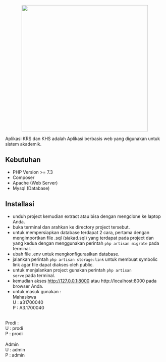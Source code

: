<p align="center"><a href="https://laravel.com" target="_blank"><img src="https://raw.githubusercontent.com/laravel/art/master/logo-lockup/5%20SVG/2%20CMYK/1%20Full%20Color/laravel-logolockup-cmyk-red.svg" width="400"></a></p>


<p>Aplikasi KRS dan KHS adalah Aplikasi berbasis web yang digunakan untuk sistem akademik.</p>
    
## Kebutuhan

- PHP Version >= 7.3
- Composer
- Apache (Web Server)
- Mysql (Database)

## Installasi

- unduh project kemudian extract atau bisa dengan mengclone ke laptop Anda.
- buka terminal dan arahkan ke directory project tersebut.
- untuk mempersiapkan database terdapat 2 cara, pertama dengan mengimportkan file .sql (siakad.sql) yang terdapat pada project dan yang kedua dengan menggunakan perintah <code>php artisan migrate</code> pada terminal.
- ubah file .env untuk mengkonfigurasikan database.
- jalankan perintah <code>php artisan storage:link</code> untuk membuat symbolic link agar file dapat diakses oleh public.
- untuk menjalankan project gunakan perintah <code>php artisan serve</code> pada terminal.
- kemudian akses http://127.0.0.1:8000 atau http://localhost:8000 pada browser Anda.
- untuk masuk gunakan :</br> 
Mahasiswa</br>
U : a31700040</br>
P : A3.1700040</br>
</br>
Prodi : </br>
U : prodi</br>
P : prodi</br>
</br>
Admin</br>
U : admin</br>
P : admin</br>
